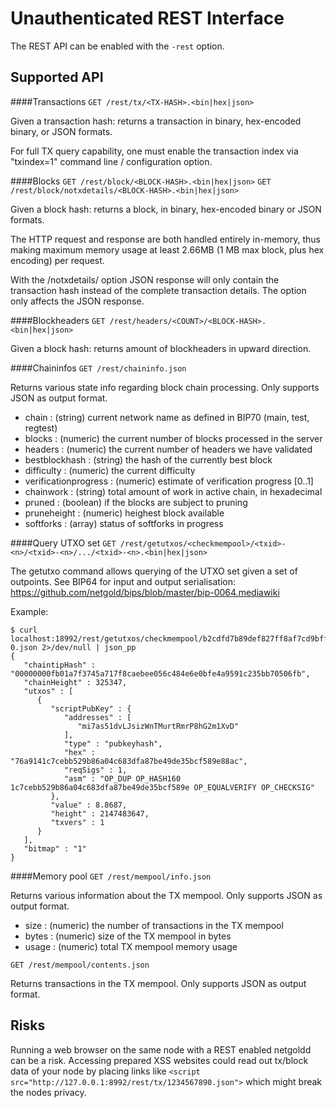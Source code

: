 Unauthenticated REST Interface
==============================

The REST API can be enabled with the `-rest` option.

Supported API
-------------

####Transactions
`GET /rest/tx/<TX-HASH>.<bin|hex|json>`

Given a transaction hash: returns a transaction in binary, hex-encoded binary, or JSON formats.

For full TX query capability, one must enable the transaction index via "txindex=1" command line / configuration option.

####Blocks
`GET /rest/block/<BLOCK-HASH>.<bin|hex|json>`
`GET /rest/block/notxdetails/<BLOCK-HASH>.<bin|hex|json>`

Given a block hash: returns a block, in binary, hex-encoded binary or JSON formats.

The HTTP request and response are both handled entirely in-memory, thus making maximum memory usage at least 2.66MB (1 MB max block, plus hex encoding) per request.

With the /notxdetails/ option JSON response will only contain the transaction hash instead of the complete transaction details. The option only affects the JSON response.

####Blockheaders
`GET /rest/headers/<COUNT>/<BLOCK-HASH>.<bin|hex|json>`

Given a block hash: returns <COUNT> amount of blockheaders in upward direction.

####Chaininfos
`GET /rest/chaininfo.json`

Returns various state info regarding block chain processing.
Only supports JSON as output format.
* chain : (string) current network name as defined in BIP70 (main, test, regtest)
* blocks : (numeric) the current number of blocks processed in the server
* headers : (numeric) the current number of headers we have validated
* bestblockhash : (string) the hash of the currently best block
* difficulty : (numeric) the current difficulty
* verificationprogress : (numeric) estimate of verification progress [0..1]
* chainwork : (string) total amount of work in active chain, in hexadecimal
* pruned : (boolean) if the blocks are subject to pruning
* pruneheight : (numeric) heighest block available
* softforks : (array) status of softforks in progress

####Query UTXO set
`GET /rest/getutxos/<checkmempool>/<txid>-<n>/<txid>-<n>/.../<txid>-<n>.<bin|hex|json>`

The getutxo command allows querying of the UTXO set given a set of outpoints.
See BIP64 for input and output serialisation:
https://github.com/netgold/bips/blob/master/bip-0064.mediawiki

Example:
```
$ curl localhost:18992/rest/getutxos/checkmempool/b2cdfd7b89def827ff8af7cd9bff7627ff72e5e8b0f71210f92ea7a4000c5d75-0.json 2>/dev/null | json_pp
{
   "chaintipHash" : "00000000fb01a7f3745a717f8caebee056c484e6e0bfe4a9591c235bb70506fb",
   "chainHeight" : 325347,
   "utxos" : [
      {
         "scriptPubKey" : {
            "addresses" : [
               "mi7as51dvLJsizWnTMurtRmrP8hG2m1XvD"
            ],
            "type" : "pubkeyhash",
            "hex" : "76a9141c7cebb529b86a04c683dfa87be49de35bcf589e88ac",
            "reqSigs" : 1,
            "asm" : "OP_DUP OP_HASH160 1c7cebb529b86a04c683dfa87be49de35bcf589e OP_EQUALVERIFY OP_CHECKSIG"
         },
         "value" : 8.8687,
         "height" : 2147483647,
         "txvers" : 1
      }
   ],
   "bitmap" : "1"
}
```

####Memory pool
`GET /rest/mempool/info.json`

Returns various information about the TX mempool.
Only supports JSON as output format.
* size : (numeric) the number of transactions in the TX mempool
* bytes : (numeric) size of the TX mempool in bytes
* usage : (numeric) total TX mempool memory usage

`GET /rest/mempool/contents.json`

Returns transactions in the TX mempool.
Only supports JSON as output format.

Risks
-------------
Running a web browser on the same node with a REST enabled netgoldd can be a risk. Accessing prepared XSS websites could read out tx/block data of your node by placing links like `<script src="http://127.0.0.1:8992/rest/tx/1234567890.json">` which might break the nodes privacy.
